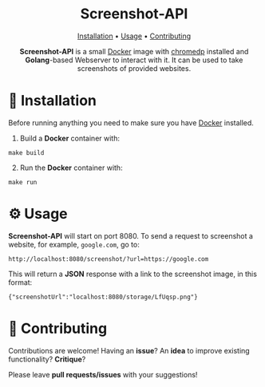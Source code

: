 <div align="center">

# Screenshot-API

<div align="center">
    	<a href="#wrench-installation">Installation</a>
  <span> • </span>
       	<a href="#gear-usage">Usage</a>
  <span> • </span>
  	<a href="#stars-contributing">Contributing</a>
  <p></p>
</div> 

</div>

<div align="center">

**Screenshot-API** is a small [Docker](https://www.docker.com/) image with [chromedp](https://github.com/chromedp/chromedp) installed and **Golang**-based Webserver to interact with it. It can be used to take screenshots of provided websites.

</div>

# :wrench: Installation

Before running anything you need to make sure you have [Docker](https://www.docker.com/) installed.

1. Build a **Docker** container with:
```
make build
```

2. Run the **Docker** container with:
```
make run
```

# :gear: Usage
**Screenshot-API** will start on port 8080. To send a request to screenshot a website, for example, ```google.com```, go to:

```
http://localhost:8080/screenshot/?url=https://google.com
```

This will return a **JSON** response with a link to the screenshot image, in this format:
```
{"screenshotUrl":"localhost:8080/storage/LfUqsp.png"}
```

# :stars: Contributing

Contributions are welcome! Having an **issue**? An **idea** to improve existing functionality? **Critique**? 

Please leave **pull requests/issues** with your suggestions!
